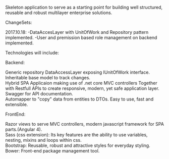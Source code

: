 Skeleton application to serve as a starting point for building well structured, reusable and robust multilayer enterprise solutions.

ChangeSets:


2017.10.18:
-DataAccesLayer with UnitOfWork and Repository pattern implemented.
-User and premission based role management on backend implemented.



Technologies will include:   

Backend:    
            
Generic repository DataAccessLayer exposing IUnitOfWork interface.    
Inheritable base model to track changes.    
Hybrid SPA Applicaion making use of .net core MVC controllers Together with Restfull APIs to create responsive, modern, yet safe application layer.   
Swagger for API documentation.    
Automapper to "copy" data from entities to DTOs. Easy to use, fast and extensible.    
        
        
             
FrontEnd:   
            
Razor views to serve MVC controllers, modern javascript framework for SPA parts.(Angular 4).    
Sass (css extension):  Its key features are the ability to use variables, nesting, mixins and loops within css.   
Bootstrap: Reusable, robust and attractive styles for everyday styling.   
Bower: Front-end package management tool.



